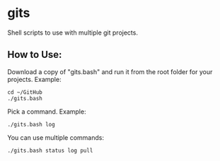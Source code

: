 # gits

Shell scripts to use with multiple git projects.


## How to Use:

Download a copy of "gits.bash" and run it from the root folder for your projects. Example:

    cd ~/GitHub
    ./gits.bash

Pick a command. Example:

    ./gits.bash log

You can use multiple commands:

    ./gits.bash status log pull
